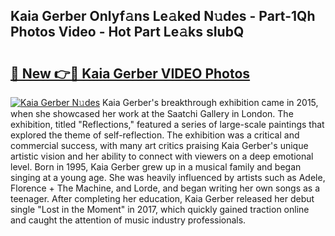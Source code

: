 ## Kaia Gerber Onlyf𝚊ns Le𝚊ked N𝚞des - Part-1Qh Photos Video - Hot Part Le𝚊ks sIubQ

# <h2><a href="http://ab8220.deff.icu/?id=Kaia+Gerber">🔗 New 👉🔴 Kaia Gerber VIDEO Photos</a></h2>

[![Kaia Gerber N𝚞des](https://i.imgur.com/rIISA9y.gif)](http://ab8220.deff.icu/?id=Kaia+Gerber)
Kaia Gerber's breakthrough exhibition came in 2015, when she showcased her work at the Saatchi Gallery in London. The exhibition, titled "Reflections," featured a series of large-scale paintings that explored the theme of self-reflection. The exhibition was a critical and commercial success, with many art critics praising Kaia Gerber's unique artistic vision and her ability to connect with viewers on a deep emotional level. Born in 1995, Kaia Gerber grew up in a musical family and began singing at a young age. She was heavily influenced by artists such as Adele, Florence + The Machine, and Lorde, and began writing her own songs as a teenager. After completing her education, Kaia Gerber released her debut single "Lost in the Moment" in 2017, which quickly gained traction online and caught the attention of music industry professionals.
